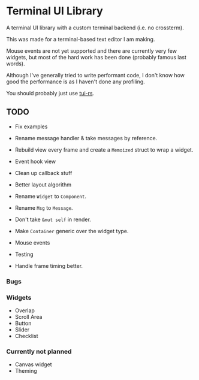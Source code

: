 # Terminal UI Library

A terminal UI library with a custom terminal backend (i.e. no crossterm).

This was made for a terminal-based text editor I am making.

Mouse events are not yet supported and there are currently very few widgets, but most of the hard work has been done (probably famous last words).

Although I've generally tried to write performant code, I don't know how good the performance is as I haven't done any profiling.

You should probably just use [tui-rs](https://github.com/fdehau/tui-rs).

## TODO

- Fix examples
- Rename message handler & take messages by reference.
- Rebuild view every frame and create a `Memoized` struct to wrap a widget.
- Event hook view
- Clean up callback stuff
- Better layout algorithm

- Rename `Widget` to `Component`.
- Rename `Msg` to `Message`.
- Don't take `&mut self` in render.
- Make `Container` generic over the widget type.

- Mouse events
- Testing
- Handle frame timing better.

### Bugs

### Widgets

- Overlap
- Scroll Area
- Button
- Slider
- Checklist

### Currently not planned

- Canvas widget
- Theming
